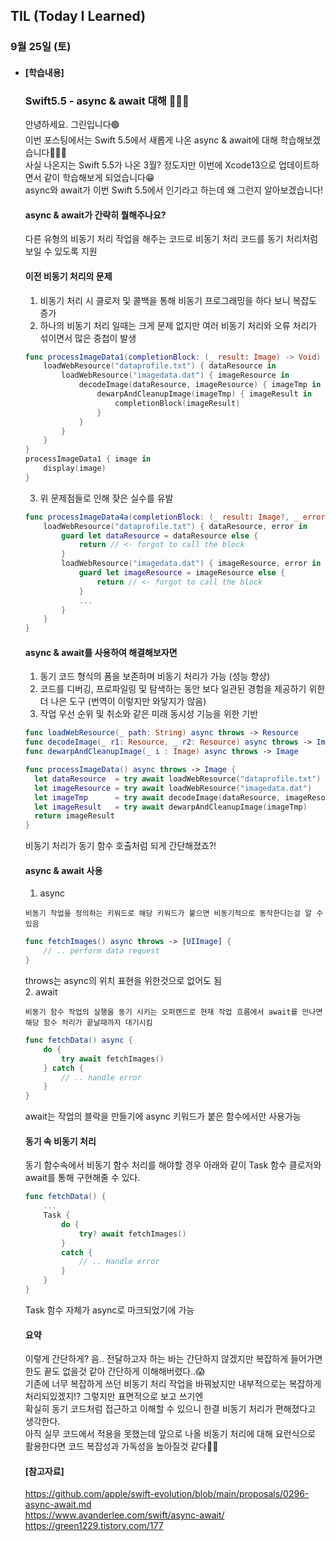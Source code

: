 ## TIL (Today I Learned)

### 9월 25일 (토)

- #### [학습내용]
  
  ### Swift5.5 - async & await 대해 🧑🏻‍💻   
  
  안녕하세요. 그린입니다🟢   
  이번 포스팅에서는 Swift 5.5에서 새롭게 나온 async & await에 대해 학습해보겠습니다🧑🏻‍💻   
  사실 나온지는 Swift 5.5가 나온 3월? 정도지만 이번에 Xcode13으로 업데이트하면서 같이 학습해보게 되었습니다😁   
  async와 await가 이번 Swift 5.5에서 인기라고 하는데 왜 그런지 알아보겠습니다!   

  #### async & await가 간략히 뭘해주나요?   
  다른 유형의 비동기 처리 작업을 해주는 코드로 비동기 처리 코드를 동기 처리처럼 보일 수 있도록 지원   

  #### 이전 비동기 처리의 문제   
    1. 비동기 처리 시 클로저 및 콜백을 통해 비동기 프로그래밍을 하다 보니 복잡도 증가   
    2. 하나의 비동기 처리 일때는 크게 문제 없지만 여러 비동기 처리와 오류 처리가 섞이면서 많은 중첩이 발생 
    ```swift  
    func processImageData1(completionBlock: (_ result: Image) -> Void) {
        loadWebResource("dataprofile.txt") { dataResource in
            loadWebResource("imagedata.dat") { imageResource in
                decodeImage(dataResource, imageResource) { imageTmp in
                    dewarpAndCleanupImage(imageTmp) { imageResult in
                        completionBlock(imageResult)
                    }
                }
            }
        }
    }  
    processImageData1 { image in
        display(image)
    }
    ```
    3. 위 문제점들로 인해 잦은 실수를 유발   
    ```swift
    func processImageData4a(completionBlock: (_ result: Image?, _ error: Error?) -> Void) {
        loadWebResource("dataprofile.txt") { dataResource, error in
            guard let dataResource = dataResource else {
                return // <- forgot to call the block
            }
            loadWebResource("imagedata.dat") { imageResource, error in
                guard let imageResource = imageResource else {
                    return // <- forgot to call the block
                }
                ...
            }
        }
    }
    ```

  #### async & await를 사용하여 해결해보자면   
    1. 동기 코드 형식의 폼을 보존하며 비동기 처리가 가능 (성능 향상)   
    2. 코드를 디버깅, 프로파일링 및 탐색하는 동안 보다 일관된 경험을 제공하기 위한 더 나은 도구 (번역이 이렇지만 와닿지가 않음)   
    3. 작업 우선 순위 및 취소와 같은 미래 동시성 기능을 위한 기반   
    ```swift
    func loadWebResource(_ path: String) async throws -> Resource
    func decodeImage(_ r1: Resource, _ r2: Resource) async throws -> Image
    func dewarpAndCleanupImage(_ i : Image) async throws -> Image
  
    func processImageData() async throws -> Image {
      let dataResource  = try await loadWebResource("dataprofile.txt")
      let imageResource = try await loadWebResource("imagedata.dat")
      let imageTmp      = try await decodeImage(dataResource, imageResource)
      let imageResult   = try await dewarpAndCleanupImage(imageTmp)
      return imageResult
    }
    ```
  비동기 처리가 동기 함수 호출처럼 되게 간단해졌죠?!   

  #### async & await 사용   
    1. async   
  
      비동기 작업을 정의하는 키워드로 해당 키워드가 붙으면 비동기적으로 동작한다는걸 알 수 있음   
    ```swift
    func fetchImages() async throws -> [UIImage] {
        // .. perform data request
    }
    ```
    throws는 async의 위치 표현을 위한것으로 없어도 됨   
    2. await   
  
      비동기 함수 작업의 실행을 동기 시키는 오퍼랜드로 현재 작업 흐름에서 await를 만나면 해당 함수 처리가 끝날때까지 대기시킴   
    ```swift
    func fetchData() async {
        do {
            try await fetchImages()
        } catch {
            // .. handle error
        }
    }
    ```
    await는 작업의 블락을 만들기에 async 키워드가 붙은 함수에서만 사용가능   
  
  #### 동기 속 비동기 처리   
  동기 함수속에서 비동기 함수 처리를 해야할 경우 아래와 같이 Task 함수 클로저와 await를 통해 구현해줄 수 있다.   
  ```swift
  func fetchData() {
      ...
      Task {
          do {
              try? await fetchImages()
          }
          catch {
              // .. Handle error
          }
      }
  }
  ```
  Task 함수 자체가 async로 마크되었기에 가능   
  
  #### 요약   
  이렇게 간단하게? 음.. 전달하고자 하는 바는 간단하지 않겠지만 복잡하게 들어가면 한도 끝도 없을것 같아 간단하게 이해해버렸다..😱   
  기존에 너무 복잡하게 쓰던 비동기 처리 작업을 바꿔놨지만 내부적으로는 복잡하게 처리되있겠지!? 그렇지만 표면적으로 보고 쓰기엔   
  확실히 동기 코드처럼 접근하고 이해할 수 있으니 한결 비동기 처리가 편해졌다고 생각한다.   
  아직 실무 코드에서 적용을 못했는데 앞으로 나올 비동기 처리에 대해 요런식으로 활용한다면 코드 복잡성과 가독성을 높아질것 같다👍🏻   
  
  #### [참고자료]   
  https://github.com/apple/swift-evolution/blob/main/proposals/0296-async-await.md   
  https://www.avanderlee.com/swift/async-await/   
  https://green1229.tistory.com/177   
  
  
